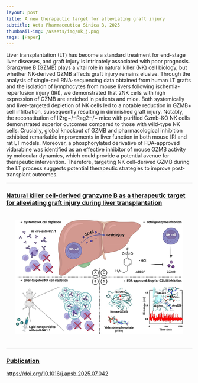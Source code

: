 ```yaml
---
layout: post
title: A new therapeutic target for alleviating graft injury
subtitle: Acta Pharmaceutica Sinica B, 2025
thumbnail-img: /assets/img/nk_j.png
tags: [Paper]
---
```


Liver transplantation (LT) has become a standard treatment for end-stage liver diseases, and graft injury is intricately associated with poor prognosis. Granzyme B (GZMB) plays a vital role in natural killer (NK) cell biology, but whether NK-derived GZMB affects graft injury remains elusive. Through the analysis of single-cell RNA-sequencing data obtained from human LT grafts and the isolation of lymphocytes from mouse livers following ischemia-reperfusion injury (IRI), we demonstrated that 2NK cells with high expression of GZMB are enriched in patients and mice. Both systemically and liver-targeted depletion of NK cells led to a notable reduction in GZMB+ cell infiltration, subsequently resulting in diminished graft injury. Notably, the reconstitution of Il2rg−/−Rag2−/− mice with purified Gzmb-KO NK cells demonstrated superior outcomes compared to those with wild-type NK cells. Crucially, global knockout of GZMB and pharmacological inhibition exhibited remarkable improvements in liver function in both mouse IRI and rat LT models. Moreover, a phosphorylated derivative of FDA-approved vidarabine was identified as an effective inhibitor of mouse GZMB activity by molecular dynamics, which could provide a potential avenue for therapeutic intervention. Therefore, targeting NK cell-derived GZMB during the LT process suggests potential therapeutic strategies to improve post-transplant outcomes.

<hr style="max-width:100%;height:1px;background:#eaeaea;border:none;">

<h3><a href="https://doi.org/10.1016/j.apsb.2025.07.042">Natural killer cell-derived granzyme B as a therapeutic target for alleviating graft injury during liver transplantation</a></h3>
<div style="text-align: center;padding-top: 20px;padding-bottom: 20px;">
  <a href="https://doi.org/10.1016/j.apsb.2025.07.042">
  <img src="https://raw.githubusercontent.com/multitalk/multitalk.github.io/refs/heads/master/assets/img/nk.png" alt="nk" style="width: 90%; height: auto;transition: transform 0.3s ease;" onmouseover="this.style.transform='scale(1.05)'" onmouseout="this.style.transform='scale(1)'" />
  </a>
</div>

<hr style="max-width:100%;height:1px;background:#eaeaea;border:none;">

<h3><a href="https://doi.org/10.1016/j.apsb.2025.07.042">Publication</a></h3>
<div>
<a href="https://doi.org/10.1016/j.apsb.2025.07.042">https://doi.org/10.1016/j.apsb.2025.07.042</a>
</div>
